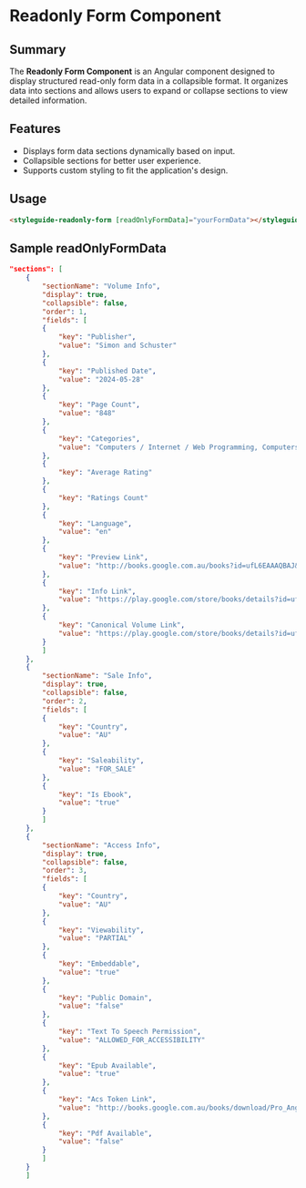 # Readonly Form Component
## Summary

The **Readonly Form Component** is an Angular component designed to display structured read-only form data in a collapsible format. It organizes data into sections and allows users to expand or collapse sections to view detailed information.

## Features

- Displays form data sections dynamically based on input.
- Collapsible sections for better user experience.
- Supports custom styling to fit the application's design.

## Usage
```html
<styleguide-readonly-form [readOnlyFormData]="yourFormData"></styleguide-readonly-form>
```

## Sample readOnlyFormData
```json
"sections": [
    {
        "sectionName": "Volume Info",
        "display": true,
        "collapsible": false,
        "order": 1,
        "fields": [
        {
            "key": "Publisher",
            "value": "Simon and Schuster"
        },
        {
            "key": "Published Date",
            "value": "2024-05-28"
        },
        {
            "key": "Page Count",
            "value": "848"
        },
        {
            "key": "Categories",
            "value": "Computers / Internet / Web Programming, Computers / Languages / HTML, Computers / Languages / JavaScript"
        },
        {
            "key": "Average Rating"
        },
        {
            "key": "Ratings Count"
        },
        {
            "key": "Language",
            "value": "en"
        },
        {
            "key": "Preview Link",
            "value": "http://books.google.com.au/books?id=ufL6EAAAQBAJ&hl=&source=gbs_api"
        },
        {
            "key": "Info Link",
            "value": "https://play.google.com/store/books/details?id=ufL6EAAAQBAJ&source=gbs_api"
        },
        {
            "key": "Canonical Volume Link",
            "value": "https://play.google.com/store/books/details?id=ufL6EAAAQBAJ"
        }
        ]
    },
    {
        "sectionName": "Sale Info",
        "display": true,
        "collapsible": false,
        "order": 2,
        "fields": [
        {
            "key": "Country",
            "value": "AU"
        },
        {
            "key": "Saleability",
            "value": "FOR_SALE"
        },
        {
            "key": "Is Ebook",
            "value": "true"
        }
        ]
    },
    {
        "sectionName": "Access Info",
        "display": true,
        "collapsible": false,
        "order": 3,
        "fields": [
        {
            "key": "Country",
            "value": "AU"
        },
        {
            "key": "Viewability",
            "value": "PARTIAL"
        },
        {
            "key": "Embeddable",
            "value": "true"
        },
        {
            "key": "Public Domain",
            "value": "false"
        },
        {
            "key": "Text To Speech Permission",
            "value": "ALLOWED_FOR_ACCESSIBILITY"
        },
        {
            "key": "Epub Available",
            "value": "true"
        },
        {
            "key": "Acs Token Link",
            "value": "http://books.google.com.au/books/download/Pro_Angular_16-sample-epub.acsm?id=ufL6EAAAQBAJ&format=epub&output=acs4_fulfillment_token&dl_type=sample&source=gbs_api"
        },
        {
            "key": "Pdf Available",
            "value": "false"
        }
        ]
    }
    ]
```